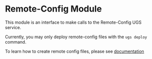 # Remote-Config Module

This module is an interface to make calls to the Remote-Config UGS service.

Currently, you may only deploy remote-config files with the `ugs deploy` command.

To learn how to create remote config files, please see [documentation](https://docs.unity3d.com/Packages/com.unity.remote-config@3.2/manual/Authoring/remote_config_files.html)
